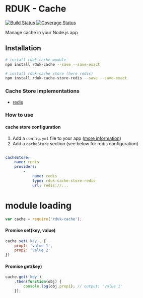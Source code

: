 # RDUK - Cache

[![Build Status](https://travis-ci.org/rd-uk/rduk-cache.svg?branch=master)](https://travis-ci.org/rd-uk/rduk-provider)
[![Coverage Status](https://coveralls.io/repos/github/rd-uk/rduk-cache/badge.svg?branch=master)](https://coveralls.io/github/rd-uk/rduk-provider?branch=master)

Manage cache in your Node.js app

## Installation

```sh
# install rduk-cache module
npm install rduk-cache --save --save-exact

# install rduk-cache store (here redis)
npm install rduk-cache-store-redis --save --save-exact
```

### Cache Store implementations

- [redis](https://github.com/rd-uk/rduk-cache-store-redis)

### How to use

#### cache store configuration

1. Add a `config.yml` file to your app ([more information](https://github.com/rd-uk/rduk-configuration))
1. Add a `cacheStore` section (see below for redis configuration)

```yaml
---
cacheStore:
    name: redis
    providers:
        -
            name: redis
            type: rduk-cache-store-redis
            url: redis://...

```

# module loading

```js
var cache = require('rduk-cache');
```

#### Promise set(key, value)

```js
cache.set('key', {
    prop1: 'value 1',
    prop2: 'value 2'
})
```

#### Promise get(key)

```js
cache.get('key')
    .then(function(obj) {
        console.log(obj.prop1); // output: 'value 1'
    });
```
